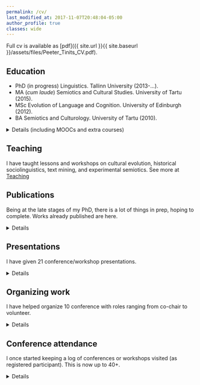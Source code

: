 ```yaml
---
permalink: /cv/
last_modified_at: 2017-11-07T20:48:04-05:00
author_profile: true
classes: wide
---
```


Full cv is available as [pdf]({{ site.url }}{{ site.baseurl }}/assets/files/Peeter_Tinits_CV.pdf).

## Education

- PhD (in progress) Linguistics. Tallinn University (2013-...).
- MA (*cum laude*) Semiotics and Cultural Studies. University of Tartu (2015).
- MSc Evolution of Language and Cognition. University of Edinburgh (2012).
- BA Semiotics and Culturology. University of Tartu (2010).

<details> <summary>Details (including MOOCs and extra courses)</summary>

</details>

## Teaching
I have taught lessons and workshops on cultural evolution, historical sociolinguistics, text mining, and experimental semiotics. See more at [Teaching](teaching)

## Publications
Being at the late stages of my PhD, there is a lot of things in prep, hoping to complete. Works already published are here.
<details> <summary> Details </summary>

{% capture my_include %}{% include cv-pubs.md %}{% endcapture %}
{{ my_include | markdownify }}

</details>

## Presentations
I have given 21 conference/workshop presentations.
<details> <summary> Details </summary>
{% capture my_include %}{% include cv-pres.md %}{% endcapture %}
{{ my_include | markdownify }}

</details>

## Organizing work
I have helped organize 10 conference with roles ranging from co-chair to volunteer.
<details>
 <summary>Details</summary>
{% capture my_include %}{% include cv-orgs.md %}{% endcapture %}
{{ my_include | markdownify }}
</details>

## Conference attendance
I once started keeping a log of conferences or workshops visited (as registered participant). This is now up to 40+.
<details>
 <summary>Details</summary>

{% capture my_include %}{% include cv-meets.md %}{% endcapture %}
{{ my_include | markdownify }}

</details>